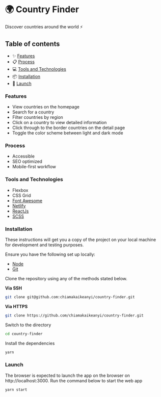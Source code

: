# 🌍 Country Finder

Discover countries around the world ⚡️

<!-- ![Design preview](./design/desktop-preview.jpg) -->

## Table of contents

-   ✨ [Features](#features)
-   📋 [Process](#process)
-   💻 [Tools and Technologies](#tools-and-technologies)
-   📦 [Installation](#installation)
-   🚀 [Launch](#launch)

### Features

-   View countries on the homepage
-   Search for a country
-   Filter countries by region
-   Click on a country to view detailed information
-   Click through to the border countries on the detail page
-   Toggle the color scheme between light and dark mode

### Process

-   Accessible
-   SEO optimized
-   Mobile-first workflow

### Tools and Technologies

-   Flexbox
-   CSS Grid
-   [Font Awesome](https://fontawesome.com)
-   [Netlify](https://www.netlify.com/)
-   [ReactJs](https://reactjs.org/)
-   [SCSS](https://sass-lang.com/)

### Installation

These instructions will get you a copy of the project on your local machine for development and testing purposes.

Ensure you have the following set up locally:

-   [Node](https://nodejs.org)
-   [Git](https://www.atlassian.com/git/tutorials/install-git)

Clone the repository using any of the methods stated below.

**Via SSH**

```sh
git clone git@github.com:chiamakaikeanyi/country-finder.git
```

**Via HTTPS**

```sh
git clone https://github.com/chiamakaikeanyi/country-finder.git
```

Switch to the directory

```sh
cd country-finder
```

Install the dependencies

```sh
yarn
```

### Launch

The browser is expected to launch the app on the browser on http://localhost:3000. Run the command below to start the web app

```sh
yarn start
```
